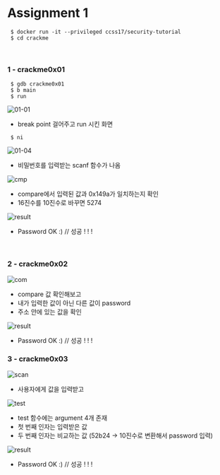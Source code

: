 # Assignment 1

```shell
 $ docker run -it --privileged ccss17/security-tutorial
 $ cd crackme
```

<br/>

### 1 - crackme0x01

```shell
 $ gdb crackme0x01
 $ b main
 $ run
```

![01-01](https://github.com/YYYEJI/GBC_SECURITY/blob/master/img/01-01.png?raw=true)

- break point 걸어주고 run 시킨 화면

```shell
 $ ni
```

![01-04](https://github.com/YYYEJI/GBC_SECURITY/blob/master/img/01-04.png?raw=true)

- 비밀번호를 입력받는 scanf 함수가 나옴

![cmp](https://github.com/YYYEJI/GBC_SECURITY/blob/master/img/01-cmp.png?raw=true)

- compare에서 입력된 값과 0x149a가 일치하는지 확인
- 16진수를 10진수로 바꾸면 5274

![result](https://github.com/YYYEJI/GBC_SECURITY/blob/master/img/01-result.png?raw=true)

- Password OK :) // 성공 ! ! !

<br/>

### 2 - crackme0x02

![com](https://github.com/YYYEJI/GBC_SECURITY/blob/master/img/02-cmp.png?raw=true)

- compare 값 확인해보고
- 내가 입력한 값이 아닌 다른 값이 password
- 주소 안에 있는 값을 확인

![result](https://github.com/YYYEJI/GBC_SECURITY/blob/master/img/02-result.png?raw=true)

- Password OK :) // 성공 ! ! !

### 3 - crackme0x03

![scan](https://github.com/YYYEJI/GBC_SECURITY/blob/master/img/03-scan.png?raw=true)

- 사용자에게 값을 입력받고

![test](https://github.com/YYYEJI/GBC_SECURITY/blob/master/img/03-test.png?raw=true)

- test 함수에는 argument 4개 존재
- 첫 번째 인자는 입력받은 값
- 두 번째 인자는 비교하는 값 (52b24 -> 10진수로 변환해서 password 입력)

![result](https://github.com/YYYEJI/GBC_SECURITY/blob/master/img/03-result.png?raw=true)

- Password OK :) // 성공 ! ! !
